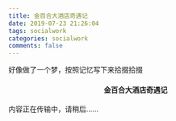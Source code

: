 ```yaml
---
title: 金百合大酒店奇遇记
date: 2019-07-23 21:26:04
tags: socialwork
categories: socialwork
comments: false 
---
```


好像做了一个梦，按照记忆写下来拾掇拾掇

<!--more-->

<html>
<body>

<h4 style="text-align:center">金百合大酒店奇遇记</h4>
<p>内容正在传输中，请稍后......</p>

</body>
</html>